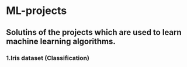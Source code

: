 # ML-projects
## Solutins of the projects which are used to learn machine learning algorithms.
  ### 1.Iris dataset (Classification)
